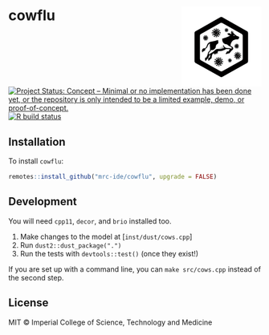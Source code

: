# cowflu <img src='R/figures/logo.png' align="right" height="159" />

<!-- badges: start -->
[![Project Status: Concept – Minimal or no implementation has been done yet, or the repository is only intended to be a limited example, demo, or proof-of-concept.](https://www.repostatus.org/badges/latest/concept.svg)](https://www.repostatus.org/#concept)
[![R build status](https://github.com/mrc-ide/cowflu/workflows/R-CMD-check/badge.svg)](https://github.com/mrc-ide/cowflu/actions/workflows/R-CMD-check.yaml)
<!-- badges: end -->

## Installation

To install `cowflu`:

```r
remotes::install_github("mrc-ide/cowflu", upgrade = FALSE)
```

## Development

You will need `cpp11`, `decor`, and `brio` installed too.

1. Make changes to the model at [`inst/dust/cows.cpp`]
2. Run `dust2::dust_package(".")`
3. Run the tests with `devtools::test()` (once they exist!)

If you are set up with a command line, you can `make src/cows.cpp` instead of the second step.

## License

MIT © Imperial College of Science, Technology and Medicine
